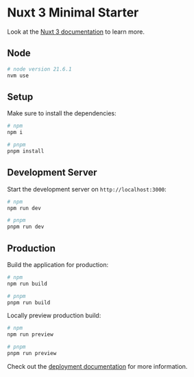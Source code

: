 # Nuxt 3 Minimal Starter

Look at the [Nuxt 3 documentation](https://nuxt.com/docs/getting-started/introduction) to learn more.

## Node

```bash
# node version 21.6.1
nvm use
```

## Setup

Make sure to install the dependencies:

```bash
# npm
npm i

# pnpm
pnpm install

```

## Development Server

Start the development server on `http://localhost:3000`:

```bash
# npm
npm run dev

# pnpm
pnpm run dev

```

## Production

Build the application for production:

```bash
# npm
npm run build

# pnpm
pnpm run build

```

Locally preview production build:

```bash
# npm
npm run preview

# pnpm
pnpm run preview

```

Check out the [deployment documentation](https://nuxt.com/docs/getting-started/deployment) for more information.
